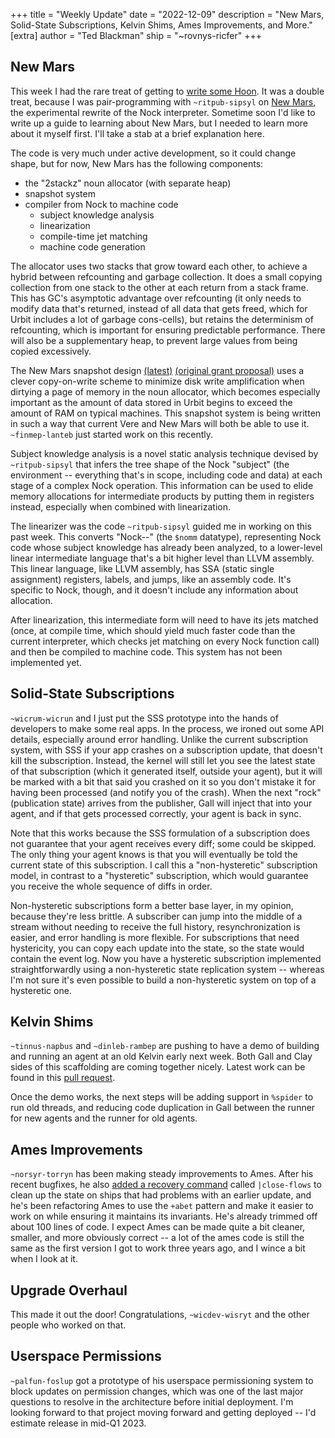 +++
title = "Weekly Update"
date = "2022-12-09"
description = "New Mars, Solid-State Subscriptions, Kelvin Shims, Ames Improvements, and More."
[extra]
author = "Ted Blackman"
ship = "~rovnys-ricfer"
+++


## New Mars

This week I had the rare treat of getting to [write some Hoon](https://github.com/urbit/new-mars/commit/638b761e93c41580f535009a766c0c3e2332344d).  It was a double treat, because I was pair-programming with `~ritpub-sipsyl` on [New Mars](https://roadmap.urbit.org/project/new-mars), the experimental rewrite of the Nock interpreter.  Sometime soon I'd like to write up a guide to learning about New Mars, but I needed to learn more about it myself first.  I'll take a stab at a brief explanation here.

The code is very much under active development, so it could change shape, but for now, New Mars has the following components:
- the "2stackz" noun allocator (with separate heap)
- snapshot system
- compiler from Nock to machine code
  - subject knowledge analysis
  - linearization
  - compile-time jet matching
  - machine code generation

The allocator uses two stacks that grow toward each other, to achieve a hybrid between refcounting and garbage collection.  It does a small copying collection from one stack to the other at each return from a stack frame.  This has GC's asymptotic advantage over refcounting (it only needs to modify data that's returned, instead of all data that gets freed, which for Urbit includes a lot of garbage cons-cells), but retains the determinism of refcounting, which is important for ensuring predictable performance.  There will also be a supplementary heap, to prevent large values from being copied excessively.

The New Mars snapshot design [(latest)](https://github.com/urbit/new-mars/blob/master/docs/persistence.md) [(original grant proposal)](https://urbit.org/grants/persistent-memory) uses a clever copy-on-write scheme to minimize disk write amplification when dirtying a page of memory in the noun allocator, which becomes especially important as the amount of data stored in Urbit begins to exceed the amount of RAM on typical machines.  This snapshot system is being written in such a way that current Vere and New Mars will both be able to use it.  `~finmep-lanteb` just started work on this recently.

Subject knowledge analysis is a novel static analysis technique devised by `~ritpub-sipsyl` that infers the tree shape of the Nock "subject" (the environment -- everything that's in scope, including code and data) at each stage of a complex Nock operation.  This information can be used to elide memory allocations for intermediate products by putting them in registers instead, especially when combined with linearization.

The linearizer was the code `~ritpub-sipsyl` guided me in working on this past week.  This converts "Nock--" (the `$nomm` datatype), representing Nock code whose subject knowledge has already been analyzed, to a lower-level linear intermediate language that's a bit higher level than LLVM assembly.  This linear language, like LLVM assembly, has SSA (static single assignment) registers, labels, and jumps, like an assembly code.  It's specific to Nock, though, and it doesn't include any information about allocation.

After linearization, this intermediate form will need to have its jets matched (once, at compile time, which should yield much faster code than the current interpreter, which checks jet matching on every Nock function call) and then be compiled to machine code.  This system has not been implemented yet.

## Solid-State Subscriptions

`~wicrum-wicrun` and I just put the SSS prototype into the hands of developers to make some real apps.  In the process, we ironed out some API details, especially around error handling.  Unlike the current subscription system, with SSS if your app crashes on a subscription update, that doesn't kill the subscription.  Instead, the kernel will still let you see the latest state of that subscription (which it generated itself, outside your agent), but it will be marked with a bit that said you crashed on it so you don't mistake it for having been processed (and notify you of the crash).  When the next "rock" (publication state) arrives from the publisher, Gall will inject that into your agent, and if that gets processed correctly, your agent is back in sync.

Note that this works because the SSS formulation of a subscription does not guarantee that your agent receives every diff; some could be skipped.  The only thing your agent knows is that you will eventually be told the current state of this subscription.  I call this a "non-hysteretic" subscription model, in contrast to a "hysteretic" subscription, which would guarantee you receive the whole sequence of diffs in order.

Non-hysteretic subscriptions form a better base layer, in my opinion, because they're less brittle.  A subscriber can jump into the middle of a stream without needing to receive the full history, resynchronization is easier, and error handling is more flexible.  For subscriptions that need hystericity, you can copy each update into the state, so the state would contain the event log.  Now you have a hysteretic subscription implemented straightforwardly using a non-hysteretic state replication system -- whereas I'm not sure it's even possible to build a non-hysteretic system on top of a hysteretic one.

## Kelvin Shims

`~tinnus-napbus` and `~dinleb-rambep` are pushing to have a demo of building and running an agent at an old Kelvin early next week.  Both Gall and Clay sides of this scaffolding are coming together nicely.  Latest work can be found in this [pull request](https://github.com/urbit/urbit/pull/6104).

Once the demo works, the next steps will be adding support in `%spider` to run old threads, and reducing code duplication in Gall between the runner for new agents and the runner for old agents.

## Ames Improvements

`~norsyr-torryn` has been making steady improvements to Ames.  After his recent bugfixes, he also [added a recovery command](https://github.com/urbit/urbit/pull/6129) called `|close-flows` to clean up the state on ships that had problems with an earlier update, and he's been refactoring Ames to use the `+abet` pattern and make it easier to work on while ensuring it maintains its invariants.  He's already trimmed off about 100 lines of code.  I expect Ames can be made quite a bit cleaner, smaller, and more obviously correct -- a lot of the ames code is still the same as the first version I got to work three years ago, and I wince a bit when I look at it.

## Upgrade Overhaul

This made it out the door!  Congratulations, `~wicdev-wisryt` and the other people who worked on that.

## Userspace Permissions

`~palfun-foslup` got a prototype of his userspace permissioning system to block updates on permission changes, which was one of the last major questions to resolve in the architecture before initial deployment.  I'm looking forward to that project moving forward and getting deployed -- I'd estimate release in mid-Q1 2023.
